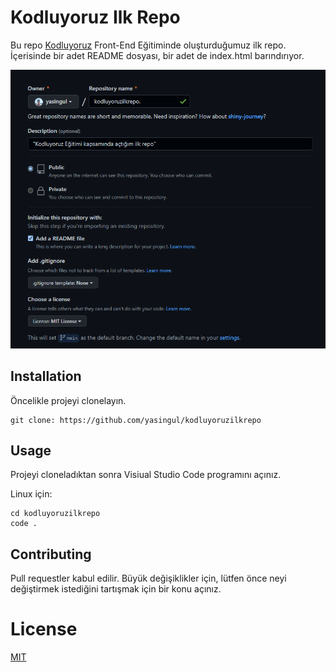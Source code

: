# Kodluyoruz Ilk Repo
Bu repo [Kodluyoruz](https://www.kodluyoruz.org/) Front-End Eğitiminde oluşturduğumuz ilk repo. İçerisinde bir adet README dosyası, bir adet de index.html barındırıyor.

![Photo](https://raw.githubusercontent.com/yasingul/kodluyoruzilkrepo/main/image/github.png)

## Installation

Öncelikle projeyi clonelayın. 

```
git clone: https://github.com/yasingul/kodluyoruzilkrepo
```

## Usage
Projeyi cloneladıktan sonra Visiual Studio Code programını açınız.

Linux için:
```
cd kodluyoruzilkrepo
code .
```

## Contributing

Pull requestler kabul edilir. Büyük değişiklikler için, lütfen önce neyi değiştirmek istediğini tartışmak için bir konu açınız.

# License

[MIT](https://choosealicense.com/licenses/mit/)